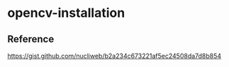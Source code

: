 # opencv-installation

## Reference
https://gist.github.com/nucliweb/b2a234c673221af5ec24508da7d8b854